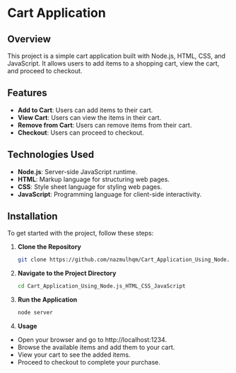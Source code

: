 # Cart Application

## Overview

This project is a simple cart application built with Node.js, HTML, CSS, and JavaScript. It allows users to add items to a shopping cart, view the cart, and proceed to checkout.

## Features

- **Add to Cart**: Users can add items to their cart.
- **View Cart**: Users can view the items in their cart.
- **Remove from Cart**: Users can remove items from their cart.
- **Checkout**: Users can proceed to checkout.

## Technologies Used

- **Node.js**: Server-side JavaScript runtime.
- **HTML**: Markup language for structuring web pages.
- **CSS**: Style sheet language for styling web pages.
- **JavaScript**: Programming language for client-side interactivity.

## Installation

To get started with the project, follow these steps:

1. **Clone the Repository**

   ```bash
   git clone https://github.com/nazmulhqm/Cart_Application_Using_Node.js_HTML_CSS_JavaScript.git

2. **Navigate to the Project Directory**

    ```bash
    cd Cart_Application_Using_Node.js_HTML_CSS_JavaScript
   
3. **Run the Application**
    ```bash
    node server

4. **Usage**
- Open your browser and go to http://localhost:1234.
- Browse the available items and add them to your cart.
- View your cart to see the added items.
- Proceed to checkout to complete your purchase.
